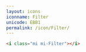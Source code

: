 ```yaml
---
layout: icons
iconname: Filter
unicode: EBB1
permalink: /icon/Filter/
---
```


``` html
<i class="mi mi-Filter"></i>
```
